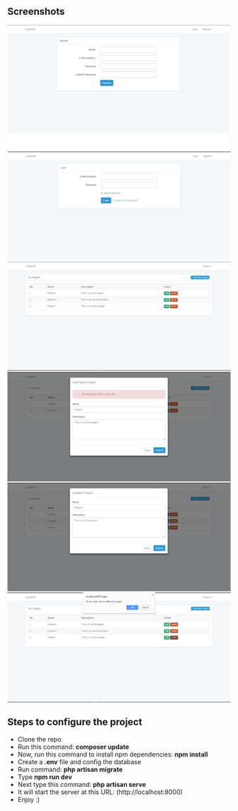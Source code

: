 ## Screenshots
![Register](/screenshots/register.png?raw=true "Register")
![Login](/screenshots/login.png?raw=true "Login")
![Dashboard](/screenshots/project_listing.png?raw=true "Dashboard")
![Add Project](/screenshots/add_project.png?raw=true "Add Project")
![Update Project](/screenshots/update_project.png?raw=true "Update Project")
![Delete Project](/screenshots/delete_project.png?raw=true "Delete Project")

## Steps to configure the project

- Clone the repo.
- Run this command: **composer update**
- Now, run this command to install npm dependencies: **npm install**
- Create a **.env** file and config the database
- Run command: **php artisan migrate**
- Type **npm run dev**
- Next type this command: **php artisan serve**
- It will start the server at this URL: (http://localhost:8000)
- Enjoy :)

